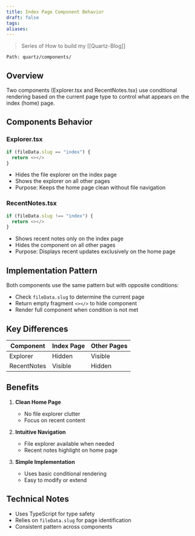 ```yaml
---
title: Index Page Component Behavior
draft: false
tags: 
aliases:
---
```

> Series of How to build my [[Quartz-Blog]]

`Path: quartz/components/`

## Overview
Two components (Explorer.tsx and RecentNotes.tsx) use conditional rendering based on the current page type to control what appears on the index (home) page.

## Components Behavior

### Explorer.tsx
```typescript
if (fileData.slug == "index") {
  return <></>
}
```
- Hides the file explorer on the index page
- Shows the explorer on all other pages
- Purpose: Keeps the home page clean without file navigation

### RecentNotes.tsx
```typescript
if (fileData.slug !== "index") {
  return <></>
}
```
- Shows recent notes only on the index page
- Hides the component on all other pages
- Purpose: Displays recent updates exclusively on the home page

## Implementation Pattern
Both components use the same pattern but with opposite conditions:
- Check `fileData.slug` to determine the current page
- Return empty fragment `<></>` to hide component
- Render full component when condition is not met

## Key Differences

| Component | Index Page | Other Pages |
|-----------|------------|-------------|
| Explorer  | Hidden     | Visible     |
| RecentNotes| Visible   | Hidden      |

## Benefits
1. **Clean Home Page**
   - No file explorer clutter
   - Focus on recent content

2. **Intuitive Navigation**
   - File explorer available when needed
   - Recent notes highlight on home page

3. **Simple Implementation**
   - Uses basic conditional rendering
   - Easy to modify or extend

## Technical Notes
- Uses TypeScript for type safety
- Relies on `fileData.slug` for page identification
- Consistent pattern across components